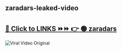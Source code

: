 
 ## zaradars-leaked-video 

# <h2><a href="https://clipsfans.com/zaradars&ref=git">🔗 Click to LINKS ⏩⏩ 👉 🟢 zaradars </a></h2>

<a href="https://clipsfans.com/zaradars&ref=git" rel="nofollow" data-target="animated-image.originalLink"><img src="https://i.ibb.co.com/xMMVF88/686577567.gif" alt="Viral Video Original" style="max-width: 100%; display: inline-block;" data-target="animated-image.originalImage"></a>

